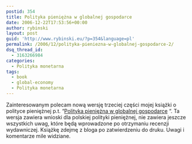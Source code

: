 ```yaml
---
postid: 354
title: Polityka pieniężna w globalnej gospodarce
date: 2006-12-22T17:53:56+00:00
author: rybinski
layout: post
guid: 'http://www.rybinski.eu/?p=354&language=pl'
permalink: /2006/12/polityka-pieniezna-w-globalnej-gospodarce-2/
dsq_thread_id:
  - 3163266984
categories:
  - Polityka monetarna
tags:
  - book
  - global-economy
  - Polityka monetarna
---
```

Zainteresowanym polecam nową wersję trzeciej części mojej książki o polityce pieniężnej p.t. “[Polityka pieniężna w globalnej gospodarce](/uploads/globalizacja_cz3_061119.pdf) “. Ta wersja zawiera wnioski dla polskiej polityki pieniężnej, nie zawiera jeszcze wszystkich uwag, które będą wprowadzone po otrzymaniu recenzji wydawniczej. Książkę zdejmę z bloga po zatwierdzeniu do druku. Uwagi i komentarze mile widziane.

